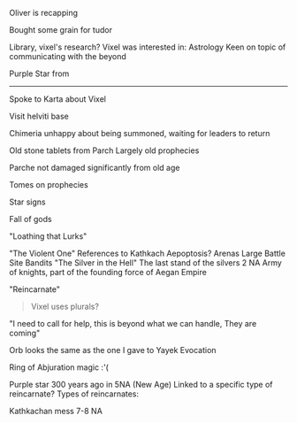 Oliver is recapping

Bought some grain for tudor



Library, vixel's research?
Vixel was interested in: 
	Astrology
		Keen on topic of communicating with the beyond


Purple Star from 



<hr>


Spoke to Karta about Vixel


Visit helviti base

Chimeria unhappy about being summoned, waiting for leaders to return

Old stone tablets from Parch
Largely old prophecies


Parche not damaged significantly from old age

Tomes on prophecies

Star signs

Fall of gods

"Loathing that Lurks"


"The Violent One"
	References to Kathkach
	Aepoptosis?
	Arenas
	Large Battle Site Bandits
"The Silver in the Hell"
	The last stand of the silvers 2 NA
	Army of knights, part of the founding force of Aegan Empire

"Reincarnate"
>Vixel uses plurals?

"I need to call for help, this is beyond what we can handle, They are coming"

Orb looks the same as the one I gave to Yayek
Evocation

Ring of Abjuration magic :'(

Purple star 300 years ago in 5NA (New Age)
Linked to a specific type of reincarnate?
Types of reincarnates:



Kathkachan mess 7-8 NA









